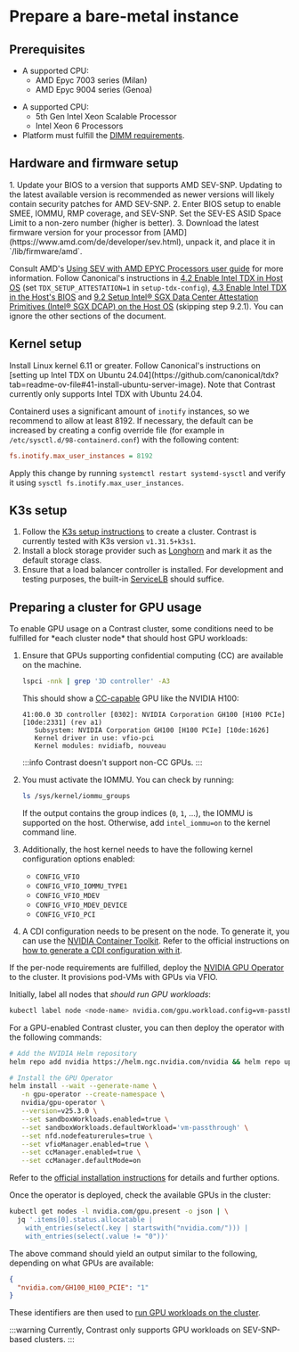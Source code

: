 # Prepare a bare-metal instance

## Prerequisites

<Tabs queryString="vendor">
<TabItem value="amd" label="AMD SEV-SNP">

- A supported CPU:
  - AMD Epyc 7003 series (Milan)
  - AMD Epyc 9004 series (Genoa)

</TabItem>
<TabItem value="intel" label="Intel TDX">

- A supported CPU:
  - 5th Gen Intel Xeon Scalable Processor
  - Intel Xeon 6 Processors
- Platform must fulfill the [DIMM requirements](https://cc-enabling.trustedservices.intel.com/intel-tdx-enabling-guide/03/hardware_selection/#dimm-ie-main-memory-requirements).

</TabItem>
</Tabs>

## Hardware and firmware setup

<Tabs queryString="vendor">
<TabItem value="amd" label="AMD SEV-SNP">
1. Update your BIOS to a version that supports AMD SEV-SNP. Updating to the latest available version is recommended as newer versions will likely contain security patches for AMD SEV-SNP.
2. Enter BIOS setup to enable SMEE, IOMMU, RMP coverage, and SEV-SNP. Set the SEV-ES ASID Space Limit to a non-zero number (higher is better).
3. Download the latest firmware version for your processor from [AMD](https://www.amd.com/de/developer/sev.html), unpack it, and place it in `/lib/firmware/amd`.

Consult AMD's [Using SEV with AMD EPYC Processors user guide](https://www.amd.com/content/dam/amd/en/documents/epyc-technical-docs/tuning-guides/58207-using-sev-with-amd-epyc-processors.pdf) for more information.
</TabItem>
<TabItem value="intel" label="Intel TDX">
Follow Canonical's instructions in [4.2 Enable Intel TDX in Host OS](https://github.com/canonical/tdx?tab=readme-ov-file#42-enable-intel-tdx-in-host-os) (set `TDX_SETUP_ATTESTATION=1` in `setup-tdx-config`), [4.3 Enable Intel TDX in the Host's BIOS](https://github.com/canonical/tdx?tab=readme-ov-file#43-enable-intel-tdx-in-the-hosts-bios) and [9.2 Setup Intel® SGX Data Center Attestation Primitives (Intel® SGX DCAP) on the Host OS](https://github.com/canonical/tdx?tab=readme-ov-file#92-setup-intel-sgx-data-center-attestation-primitives-intel-sgx-dcap-on-the-host-os) (skipping step 9.2.1).
You can ignore the other sections of the document.
</TabItem>
</Tabs>

## Kernel setup

<Tabs queryString="vendor">
<TabItem value="amd" label="AMD SEV-SNP">
Install Linux kernel 6.11 or greater.
</TabItem>
<TabItem value="intel" label="Intel TDX">
Follow Canonical's instructions on [setting up Intel TDX on Ubuntu 24.04](https://github.com/canonical/tdx?tab=readme-ov-file#41-install-ubuntu-server-image). Note that Contrast currently only supports Intel TDX with Ubuntu 24.04.
</TabItem>
</Tabs>

Containerd uses a significant amount of `inotify` instances, so we recommend to allow at least 8192.
If necessary, the default can be increased by creating a config override file (for example in `/etc/sysctl.d/98-containerd.conf`) with the following content:

```ini
fs.inotify.max_user_instances = 8192
```

Apply this change by running `systemctl restart systemd-sysctl` and verify it using `sysctl fs.inotify.max_user_instances`.

## K3s setup

1. Follow the [K3s setup instructions](https://docs.k3s.io/) to create a cluster.
   Contrast is currently tested with K3s version `v1.31.5+k3s1`.
2. Install a block storage provider such as [Longhorn](https://longhorn.io/docs/latest/deploy/install/install-with-kubectl/) and mark it as the default storage class.
3. Ensure that a load balancer controller is installed. For development and testing purposes, the built-in [ServiceLB](https://docs.k3s.io/networking/networking-services#service-load-balancer) should suffice.

## Preparing a cluster for GPU usage

<Tabs queryString="vendor">
<TabItem value="amd" label="AMD SEV-SNP">
To enable GPU usage on a Contrast cluster, some conditions need to be fulfilled for *each cluster node* that should host GPU workloads:

1. Ensure that GPUs supporting confidential computing (CC) are available on the machine.

   ```sh
   lspci -nnk | grep '3D controller' -A3
   ```

   This should show a [CC-capable](https://www.nvidia.com/en-us/data-center/solutions/confidential-computing/) GPU like the NVIDIA H100:

   ```shell-session
   41:00.0 3D controller [0302]: NVIDIA Corporation GH100 [H100 PCIe] [10de:2331] (rev a1)
      Subsystem: NVIDIA Corporation GH100 [H100 PCIe] [10de:1626]
      Kernel driver in use: vfio-pci
      Kernel modules: nvidiafb, nouveau
   ```

   :::info
   Contrast doesn't support non-CC GPUs.
   :::

2. You must activate the IOMMU. You can check by running:

   ```sh
   ls /sys/kernel/iommu_groups
   ```

   If the output contains the group indices (`0`, `1`, ...), the IOMMU is supported on the host.
   Otherwise, add `intel_iommu=on` to the kernel command line.

3. Additionally, the host kernel needs to have the following kernel configuration options enabled:
   - `CONFIG_VFIO`
   - `CONFIG_VFIO_IOMMU_TYPE1`
   - `CONFIG_VFIO_MDEV`
   - `CONFIG_VFIO_MDEV_DEVICE`
   - `CONFIG_VFIO_PCI`
4. A CDI configuration needs to be present on the node. To generate it, you can use the [NVIDIA Container Toolkit](https://docs.nvidia.com/datacenter/cloud-native/container-toolkit/latest/install-guide.html).
   Refer to the official instructions on [how to generate a CDI configuration with it](https://docs.nvidia.com/datacenter/cloud-native/container-toolkit/latest/cdi-support.html).

If the per-node requirements are fulfilled, deploy the [NVIDIA GPU Operator](https://docs.nvidia.com/datacenter/cloud-native/gpu-operator/latest) to the cluster. It provisions pod-VMs with GPUs via VFIO.

Initially, label all nodes that _should run GPU workloads_:

```sh
kubectl label node <node-name> nvidia.com/gpu.workload.config=vm-passthrough
```

For a GPU-enabled Contrast cluster, you can then deploy the operator with the following commands:

```sh
# Add the NVIDIA Helm repository
helm repo add nvidia https://helm.ngc.nvidia.com/nvidia && helm repo update

# Install the GPU Operator
helm install --wait --generate-name \
   -n gpu-operator --create-namespace \
   nvidia/gpu-operator \
   --version=v25.3.0 \
   --set sandboxWorkloads.enabled=true \
   --set sandboxWorkloads.defaultWorkload='vm-passthrough' \
   --set nfd.nodefeaturerules=true \
   --set vfioManager.enabled=true \
   --set ccManager.enabled=true \
   --set ccManager.defaultMode=on
```

Refer to the [official installation instructions](https://docs.nvidia.com/datacenter/cloud-native/gpu-operator/latest/getting-started.html) for details and further options.

Once the operator is deployed, check the available GPUs in the cluster:

```sh
kubectl get nodes -l nvidia.com/gpu.present -o json | \
  jq '.items[0].status.allocatable |
    with_entries(select(.key | startswith("nvidia.com/"))) |
    with_entries(select(.value != "0"))'
```

The above command should yield an output similar to the following, depending on what GPUs are available:

```json
{
  "nvidia.com/GH100_H100_PCIE": "1"
}
```

These identifiers are then used to [run GPU workloads on the cluster](../../howto/workload-deployment/GPU-configuration.md).

</TabItem>
<TabItem value="intel" label="Intel TDX">
:::warning
Currently, Contrast only supports GPU workloads on SEV-SNP-based clusters.
:::
</TabItem>
</Tabs>
